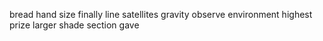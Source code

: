 bread hand size finally line satellites gravity observe environment highest prize larger shade section gave